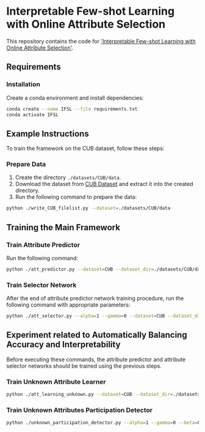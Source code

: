 # Interpretable Few-shot Learning with Online Attribute Selection

This repository contains the code for ['Interpretable Few-shot Learning with Online Attribute Selection'](https://doi.org/10.1016/j.neucom.2024.128755).

## Requirements
### Installation
Create a conda environment and install dependencies:
```bash
conda create --name IFSL --file requirements.txt
conda activate IFSL
```

## Example Instructions

To train the framework on the CUB dataset, follow these steps:

### Prepare Data

1. Create the directory `./datasets/CUB/data`.
2. Download the dataset from [CUB Dataset](https://www.vision.caltech.edu/datasets/cub_200_2011/) and extract it into the created directory.
3. Run the following command to prepare the data:

```bash
python ./write_CUB_filelist.py --dataset=./datasets/CUB/data
```

## Training the Main Framework


### Train Attribute Predictor

Run the following command:

```bash
python ./att_predictor.py --dataset=CUB --dataset_dir=./datasets/CUB/data/CUB_filelist
```

### Train Selector Network

After the end of attribute predictor network training procedure, run the following command with appropriate parameters:

```bash
python ./att_selector.py --alpha=1 --gamma=0 --dataset=CUB --dataset_dir=./datasets/CUB/data/CUB_filelist --n_support=1 --n_query=16
```

## Experiment related to Automatically Balancing Accuracy and Interpretability

Before executing these commands, the attribute predictor and attribute selector networks should be trained using the previous steps.

### Train Unknown Attribute Learner

```bash
python ./att_learning_unknown.py --dataset=CUB --dataset_dir=./datasets/CUB/data/CUB_filelist --n_support=1
```
### Train Unknown Attributes Participation Detector

```bash
python ./unknown_participation_detector.py --alpha=1 --gamma=0 --beta=0.7 --dataset=CUB --dataset_dir=./datasets/CUB/data/CUB_filelist --n_support=1 --n_query=16
```

